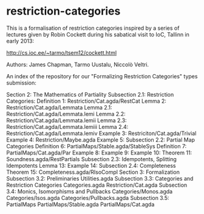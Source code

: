 restriction-categories
======================

This is a formalisation of restriction categories inspired by a series
of lectures given by Robin Cockett during his sabatical visit to IoC,
Tallinn in early 2013:

http://cs.ioc.ee/~tarmo/tsem12/cockett.html

Authors: James Chapman, Tarmo Uustalu, Niccolò Veltri.

An index of the repository for our "Formalizing Restriction
Categories" types submission:

Section 2: The Mathematics of Partiality
Subsection 2.1: Restriction Categories:
Definition 1: Restriction/Cat.agda/RestCat
Lemma 2: Restriction/Cat.agda/Lemmata
Lemma 2.1: Restriction/Cat.agda/Lemmata.lemi
Lemma 2.2: Restriction/Cat.agda/Lemmata.lemii
Lemma 2.3: Restriction/Cat.agda/Lemmata.lemiii
Lemma 2.4: Restriction/Cat.agda/Lemmata.lemiv
Example 3: Restriciton/Cat.agda/Trivial
Example 4: Restriction/Maybe.agda
Example 5:
Subsection 2.2: Partial Map Categories
Definition 6: PartialMaps/Stable.agda/StableSys
Definition 7: PartialMaps/Cat.agda/Par
Example 8:
Example 9:
Example 10:
Theorem 11: Soundness.agda/RestPartials
Subsection 2.3: Idempotents, Splitting Idempotents
Lemma 13:
Example 14:
Subsection 2.4: Completeness
Theorem 15: Completeness.agda/RIsoCompl
Section 3: Formalization
Subsection 3.2: Preliminaries
Utilities.agda
Subsection 3.3: Categories and Restriction Categories
Categories.agda
Restriction/Cat.agda
Subsection 3.4: Monics, Isomorphisms and Pullbacks
Categories/Monos.agda
Categories/Isos.agda
Categories/Pullbacks.agda
Subsection 3.5: PartialMaps
PartialMaps/Stable.agda
PartialMaps/Cat.agda

